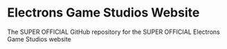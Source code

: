 # Electrons Game Studios Website
The SUPER OFFICIAL GitHub repository for the SUPER OFFICIAL Electrons Game Studios website
